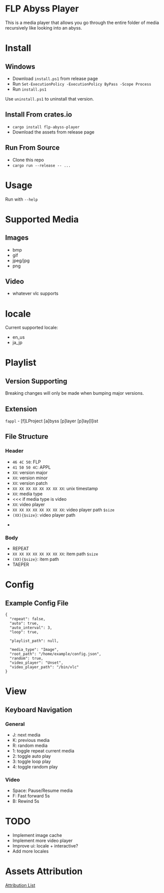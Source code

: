# FLP Abyss Player

This is a media player that allows you go through the entire folder of media recursively like looking into an abyss.

# Install

## Windows

- Download `install.ps1` from release page
- Run `Set-ExecutionPolicy -ExecutionPolicy ByPass -Scope Process`
- Run `install.ps1`

Use `uninstall.ps1` to uninstall that version.

## Install From crates.io

- `cargo install flp-abyss-player`
- Download the assets from release page

## Run From Source

- Clone this repo
- `cargo run --release -- ...`

# Usage

Run with `--help`

# Supported Media

## Images

- bmp
- gif
- jpeg/jpg
- png

## Video

- whatever vlc supports

# locale

Current supported locale:

- en\_us
- ja\_jp

# Playlist

## Version Supporting

Breaking changes will only be made when bumping major versions.

## Extension

`fappl` - [f]LProject [a]byss [p]layer [p]lay[l]ist

## File Structure

### Header

- `46 4C 50`: FLP
- `41 50 50 4C`: APPL
- `XX`: version major
- `XX`: version minor
- `XX`: version patch
- `XX XX XX XX XX XX XX XX`: unix timestamp
- `XX`: media type
- <<< if media type is video
- `XX`: video player
- `XX XX XX XX XX XX XX XX`: video player path `$size`
- `(XX){$size}`: video player path
- >>>

### Body

- REPEAT
- `XX XX XX XX XX XX XX XX`: item path `$size`
- `(XX){$size}`: item path
- TAEPER

# Config

## Example Config File

```
{
  "repeat": false,
  "auto": true,
  "auto_interval": 3,
  "loop": true,

  "playlist_path": null,

  "media_type": "Image",
  "root_path": "/home/example/config.json",
  "random": true,
  "video_player": "Unset",
  "video_player_path": "/bin/vlc"
}
```

# View

## Keyboard Navigation

### General
- J: next media
- K: previous media
- R: random media
- 1: toggle repeat current media
- 2: toggle auto play
- 3: toggle loop play
- 4: toggle random play

### Video
- Space: Pause/Resume media
- F: Fast forward 5s
- B: Rewind 5s

# TODO

- Implement image cache
- Implement more video player
- Improve ui: locale + interactive?
- Add more locales

# Assets Attribution

[Attribution List](attribution.md)
